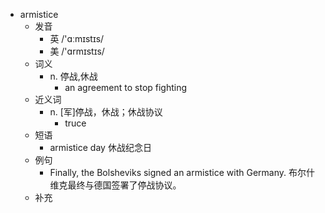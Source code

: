 - armistice
  - 发音
    - 英 /'ɑːmɪstɪs/
    - 美 /'ɑrmɪstɪs/
  - 词义
    - n. 停战,休战
      - an agreement to stop fighting
  - 近义词
    - n. [军]停战，休战；休战协议
      - truce
  - 短语
    - armistice day 休战纪念日
  - 例句
    - Finally, the Bolsheviks signed an armistice with Germany. 布尔什维克最终与德国签署了停战协议。 
  - 补充